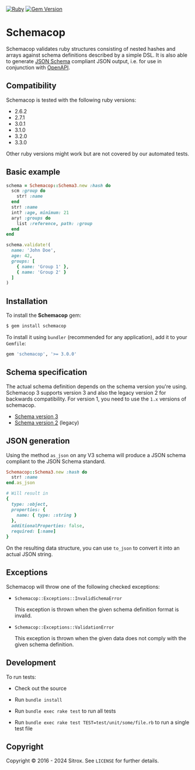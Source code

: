 [![Ruby](https://github.com/sitrox/schemacop/actions/workflows/ruby.yml/badge.svg?branch=master)](https://github.com/sitrox/schemacop/actions/workflows/ruby.yml)
[![Gem Version](https://badge.fury.io/rb/schemacop.svg)](https://badge.fury.io/rb/schemacop)

# Schemacop

Schemacop validates ruby structures consisting of nested hashes and arrays
against schema definitions described by a simple DSL. It is also able to
generate [JSON Schema](https://json-schema.org) compliant JSON output, i.e. for
use in conjunction with [OpenAPI](https://swagger.io/specification/).

## Compatibility

Schemacop is tested with the following ruby versions:

* 2.6.2
* 2.7.1
* 3.0.1
* 3.1.0
* 3.2.0
* 3.3.0

Other ruby versions might work but are not covered by our automated tests.

## Basic example

```ruby
schema = Schemacop::Schema3.new :hash do
  scm :group do
    str! :name
  end
  str! :name
  int? :age, minimum: 21
  ary! :groups do
    list :reference, path: :group
  end
end

schema.validate!(
  name: 'John Doe',
  age: 42,
  groups: [
    { name: 'Group 1' },
    { name: 'Group 2' }
  ]
)
```

## Installation

To install the **Schemacop** gem:

```sh
$ gem install schemacop
```

To install it using `bundler` (recommended for any application), add it to your
`Gemfile`:

```ruby
gem 'schemacop', '>= 3.0.0'
```

## Schema specification

The actual schema definition depends on the schema version you're using.
Schemacop 3 supports version 3 and also the legacy version 2 for backwards
compatibility. For version 1, you need to use the `1.x` versions of schemacop.

* [Schema version 3](README_V3.md)
* [Schema version 2](README_V2.md) (legacy)

## JSON generation

Using the method `as_json` on any V3 schema will produce a JSON schema compliant
to the JSON Schema standard.

```ruby
Schemacop::Schema3.new :hash do
  str! :name
end.as_json

# Will result in
{
  type: :object,
  properties: {
    name: { type: :string }
  },
  additionalProperties: false,
  required: [:name]
}
```

On the resulting data structure, you can use `to_json` to convert it into an
actual JSON string.

## Exceptions

Schemacop will throw one of the following checked exceptions:

* `Schemacop::Exceptions::InvalidSchemaError`

  This exception is thrown when the given schema definition format is invalid.

* `Schemacop::Exceptions::ValidationError`

  This exception is thrown when the given data does not comply with the given
  schema definition.

## Development

To run tests:

* Check out the source

* Run `bundle install`

* Run `bundle exec rake test` to run all tests

* Run `bundle exec rake test TEST=test/unit/some/file.rb` to run a single test
  file

## Copyright

Copyright © 2016 - 2024 Sitrox. See `LICENSE` for further details.
